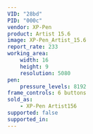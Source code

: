 ```yaml
---
VID: "28bd"
PID: "000c"
vendor: XP-Pen
product: Artist 15.6
image: XP-Pen_Artist_15.6
report_rate: 233
working_area:
    width: 16
    height: 9
    resolution: 5080
pen:
    pressure_levels: 8192
frame_controls: 6 buttons
sold_as:
    - XP-Pen Artist156
supported: false
supported_in:
---
```

